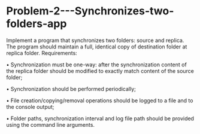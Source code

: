 # Problem-2---Synchronizes-two-folders-app

Implement a program that synchronizes two folders: source and replica. The program should maintain a full, identical copy of destination folder at replica folder.
Requirements:

•	Synchronization must be one-way: after the synchronization content of the replica folder should be modified to exactly match content of the source folder;

•	Synchronization should be performed periodically;

•	File creation/copying/removal operations should be logged to a file and to the console output;

•	Folder paths, synchronization interval and log file path should be provided using the command line arguments.
